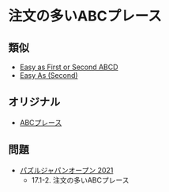 # 注文の多いABCプレース

## 類似
- [Easy as First or Second ABCD](easyas_firstorsecond.md)
- [Easy As (Second)](easyas_second.md)

## オリジナル
- [ABCプレース](easyas.md)

## 問題
- [パズルジャパンオープン 2021](../questions/jwpc2021.md)
	- 17.1-2. 注文の多いABCプレース
